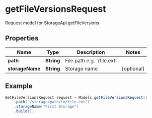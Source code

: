 # getFileVersionsRequest

Request model for StorageApi.getFileVersions

## Properties

Name | Type | Description | Notes
---- | ---- | ----------- | -----
**path** | **String**| File path e.g. &#39;/file.ext&#39; |
**storageName** | **String**| Storage name | [optional]

## Example
```java
GetFileVersionsRequest request = Models.getFileVersionsRequest()
    .path("/storage/path/to/file.ext")
    .storageName("First Storage")
    .build();
```

